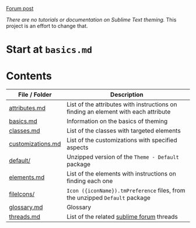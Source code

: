 [Forum post](https://forum.sublimetext.com/t/theming-st-is-too-hard-theming-documentation-collective-effort/21534)

*There are no tutorials or documentation on Sublime Text theming.*
This project is an effort to change that.

# Start at `basics.md`

# Contents

File / Folder | Description
------------- | -----------
[attributes.md](attributes.md) | List of the attributes with instructions on finding an element with each attribute
[basics.md](basics.md) | Information on the basics of theming
[classes.md](classes.md) | List of the classes with targeted elements
[customizations.md](customizations.md) | List of the customizations with specified aspects
[default/](default/) | Unzipped version of the `Theme - Default` package
[elements.md](elements.md) | List of the elements with instructions on finding each one
[fileIcons/](fileIcons/) | `Icon ({iconName}).tmPreference` files, from the unzipped `Default` package
[glossary.md](glossary.md) | Glossary
[threads.md](threads.md) | List of the related [sublime forum](https://forum.sublimetext.com/) threads
